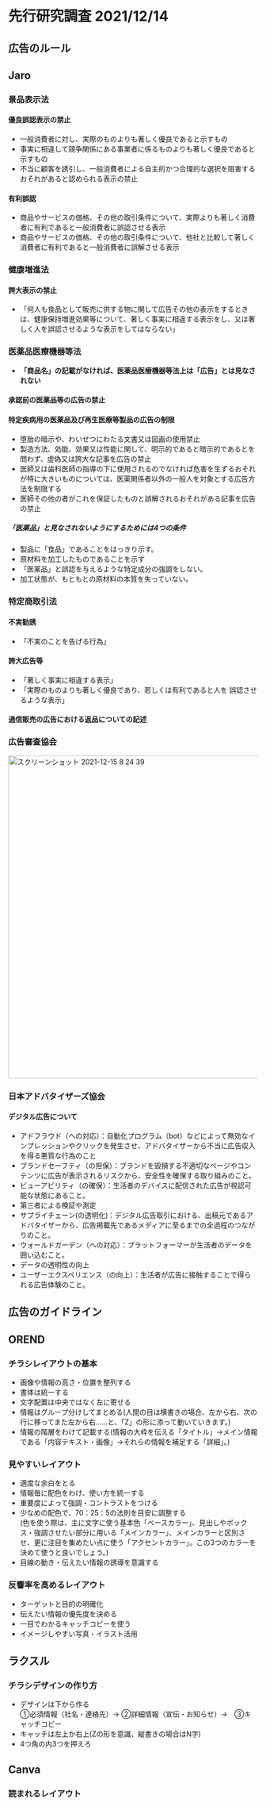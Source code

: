 # 先行研究調査  2021/12/14
## 広告のルール
## Jaro
### 景品表示法
#### 優良誤認表示の禁止
  * 一般消費者に対し、実際のものよりも著しく優良であると示すもの
  * 事実に相違して競争関係にある事業者に係るものよりも著しく優良であると示すもの  
  * 不当に顧客を誘引し、一般消費者による自主的かつ合理的な選択を阻害するおそれがあると認められる表示の禁止
#### 有利誤認
* 商品やサービスの価格、その他の取引条件について、実際よりも著しく消費者に有利であると一般消費者に誤認させる表示
* 商品やサービスの価格、その他の取引条件について、他社と比較して著しく消費者に有利であると一般消費者に誤解させる表示
### 健康増進法
#### 誇大表示の禁止
 * 「何人も食品として販売に供する物に関して広告その他の表示をするときは、健康保持増進効果等について、著しく事実に相違する表示をし、又は著しく人を誤認させるような表示をしてはならない」
### 医薬品医療機器等法
* **「商品名」の記載がなければ、医薬品医療機器等法上は「広告」とは見なされない** 
#### 承認前の医薬品等の広告の禁止
#### 特定疾病用の医薬品及び再生医療等製品の広告の制限
* 堕胎の暗示や、わいせつにわたる文書又は図画の使用禁止
* 製造方法、効能、効果又は性能に関して、明示的であると暗示的であるとを問わず、虚偽又は誇大な記事を広告の禁止
* 医師又は歯科医師の指導の下に使用されるのでなければ危害を生ずるおそれが特に大きいものについては、医薬関係者以外の一般人を対象とする広告方法を制限する
* 医師その他の者がこれを保証したものと誤解されるおそれがある記事を広告の禁止
##### 「医薬品」と見なされないようにするためには4つの条件
* 製品に「食品」であることをはっきり示す。
* 原材料を加工したものであることを示す
* 「医薬品」と誤認を与えるような特定成分の強調をしない。
* 加工状態が、もともとの原材料の本質を失っていない。
### 特定商取引法
#### 不実勧誘
* 「不実のことを告げる行為」
#### 誇大広告等
* 「著しく事実に相違する表示」
* 「実際のものよりも著しく優良であり、若しくは有利であると人を 誤認させるような表示」
#### 通信販売の広告における返品についての記述
### 広告審査協会
<img width="651" alt="スクリーンショット 2021-12-15 8 24 39" src="https://user-images.githubusercontent.com/80563502/146095603-0cd604cd-8715-4357-9154-9bee1a06c8e1.png">

### 日本アドバタイザーズ協会
#### デジタル広告について  

* アドフラウド（への対応）：自動化プログラム（bot）などによって無効なインプレッションやクリックを発生させ、アドバタイザーから不当に広告収入を得る悪質な行為のこと
* ブランドセーフティ（の担保）：ブランドを毀損する不適切なページやコンテンツに広告が表示されるリスクから、安全性を確保する取り組みのこと。
* ビューアビリティ（の確保）：生活者のデバイスに配信された広告が視認可能な状態にあること。
* 第三者による検証や測定
* サプライチェーン(の透明化)：デジタル広告取引における、出稿元であるアドバタイザーから、広告掲載先であるメディアに至るまでの全過程のつながりのこと。
* ウォールドガーデン（への対応）：プラットフォーマーが生活者のデータを囲い込むこと。
* データの透明性の向上
* ユーザーエクスペリエンス（の向上）：生活者が広告に接触することで得られる広告体験のこと。

## 広告のガイドライン
## OREND
### チラシレイアウトの基本
* 画像や情報の高さ・位置を整列する
* 書体は統一する
* 文字配置は中央ではなく左に寄せる
* 情報はグループ分けしてまとめる(人間の目は横書きの場合、左から右、次の行に移ってまた左から右……と、「Z」の形に添って動いていきます。)
* 情報の階層をわけて記載する(情報の大枠を伝える「タイトル」→メイン情報である「内容テキスト・画像」→それらの情報を補足する「詳細」。)
### 見やすいレイアウト
* 適度な余白をとる
* 情報毎に配色をわけ、使い方を統一する
* 重要度によって強調・コントラストをつける
* 少なめの配色で、70：25：5の法則を目安に調整する  
(色を使う際は、主に文字に使う基本色「ベースカラー」、見出しやボックス・強調させたい部分に用いる「メインカラー」、メインカラーと区別させ、更に注目を集めたい点に使う「アクセントカラー」。この3つのカラーを決めて使うと良いでしょう。)
* 目線の動き・伝えたい情報の誘導を意識する
### 反響率を高めるレイアウト
* ターゲットと目的の明確化
* 伝えたい情報の優先度を決める
* 一目でわかるキャッチコピーを使う
* イメージしやすい写真・イラスト活用

## ラクスル
### チラシデザインの作り方
* デザインは下から作る  
①必須情報（社名・連絡先）→ ②詳細情報（宣伝・お知らせ）→　③キャッチコピー 
* キャッチは左上か右上(Zの形を意識、縦書きの場合はN字)
* 4つ角の内3つを押えろ

## Canva
### 読まれるレイアウト


